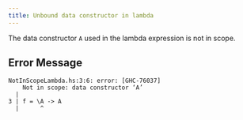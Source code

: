 ```yaml
---
title: Unbound data constructor in lambda
---
```


The data constructor `A` used in the lambda expression is not in scope.

## Error Message

```
NotInScopeLambda.hs:3:6: error: [GHC-76037]
    Not in scope: data constructor ‘A’
  |
3 | f = \A -> A
  |      ^
```
